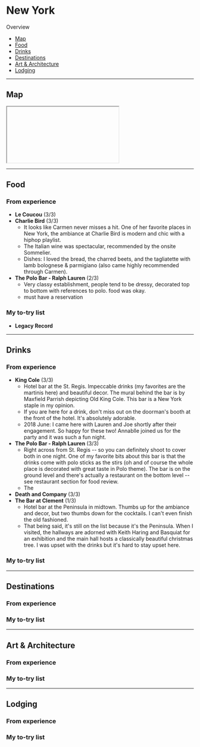 # New York

Overview

- [Map](#map)
- [Food](#food)
- [Drinks](#drinks)
- [Destinations](#destinations)
- [Art & Architecture](#art--architecture)
- [Lodging](#lodging)

-----

## Map

<iframe></iframe>

-----

## Food

### From experience

- **Le Coucou** (3/3)
- **Charlie Bird** (3/3)
    - It looks like Carmen never misses a hit. One of her favorite places in New York, the ambiance at Charlie Bird is modern and chic with a hiphop playlist. 
    - The Italian wine was spectacular, recommended by the onsite Sommelier.
    - Dishes: I loved the bread, the charred beets, and the tagliatette with lamb bolognese & parmigiano (also came highly recommended through Carmen).
- **The Polo Bar - Ralph Lauren** (2/3)
    - Very classy establishment, people tend to be dressy, decorated top to bottom with references to polo. food was okay.
    - must have a reservation

### My to-try list

- **Legacy Record** 

-----

## Drinks

### From experience

- **King Cole** (3/3)
    - Hotel bar at the St. Regis. Impeccable drinks (my favorites are the martinis here) and beautiful decor. The mural behind the bar is by Maxfield Parrish depicting Old King Cole. This bar is a New York staple in my opinion. 
    - If you are here for a drink, don't miss out on the doorman's booth at the front of the hotel. It's absolutely adorable. 
    - 2018 June: I came here with Lauren and Joe shortly after their engagement. So happy for these two! Annablle joined us for the party and it was such a fun night. 
- **The Polo Bar - Ralph Lauren** (3/3)
    - Right across from St. Regis -- so you can definitely shoot to cover both in one night. One of my favorite bits about this bar is that the drinks come with polo sticks as the stirs (oh and of course the whole place is decorated with great taste in Polo theme). The bar is on the ground level and there's actually a restaurant on the bottom level -- see restaurant section for food review.
    - The  
- **Death and Company** (3/3)
- **The Bar at Clement** (1/3)
    - Hotel bar at the Peninsula in midtown. Thumbs up for the ambiance and decor, but two thumbs down for the cocktails. I can't even finish the old fashioned. 
    - That being said, it's still on the list because it's the Peninsula. When I visited, the hallways are adorned with Keith Haring and Basquiat for an exhibition and the main hall hosts a classically beautiful christmas tree. I was upset with the drinks but it's hard to stay upset here. 

### My to-try list

-----

## Destinations

### From experience

### My to-try list

-----

## Art & Architecture

### From experience

### My to-try list

-----

## Lodging

### From experience

### My to-try list
